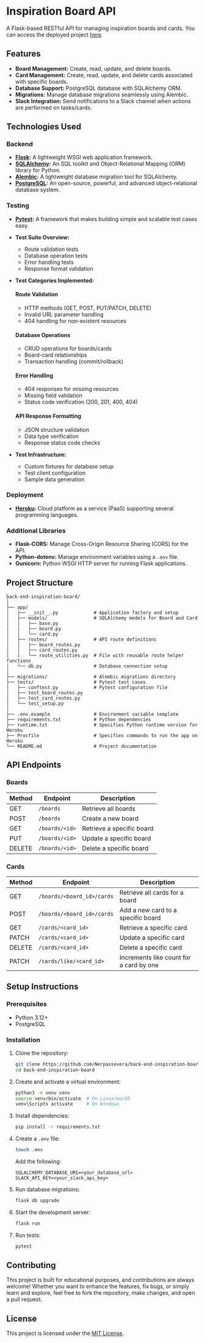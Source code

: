 
# Inspiration Board API

A Flask-based RESTful API for managing inspiration boards and cards.
You can access the deployed project [here](https://your-deployed-project-link.com).

## Features

- **Board Management:** Create, read, update, and delete boards.
- **Card Management:** Create, read, update, and delete cards associated with specific boards.
- **Database Support:** PostgreSQL database with SQLAlchemy ORM.
- **Migrations:** Manage database migrations seamlessly using Alembic.
- **Slack Integration:** Send notifications to a Slack channel when actions are performed on tasks/cards.

## Technologies Used

### Backend

- **[Flask](https://flask.palletsprojects.com/):** A lightweight WSGI web application framework.
- **[SQLAlchemy](https://www.sqlalchemy.org/):** An SQL toolkit and Object-Relational Mapping (ORM) library for Python.
- **[Alembic](https://alembic.sqlalchemy.org/):** A lightweight database migration tool for SQLAlchemy.
- **[PostgreSQL](https://www.postgresql.org/):** An open-source, powerful, and advanced object-relational database system.

### Testing

- **[Pytest](https://docs.pytest.org/):** A framework that makes building simple and scalable test cases easy.
- **Test Suite Overview:**
   - Route validation tests
   - Database operation tests 
   - Error handling tests
   - Response format validation

 - **Test Categories Implemented:**
   #### Route Validation
   - HTTP methods (GET, POST, PUT/PATCH, DELETE)
   - Invalid URL parameter handling
   - 404 handling for non-existent resources

   #### Database Operations  
   - CRUD operations for boards/cards
   - Board-card relationships
   - Transaction handling (commit/rollback)

   #### Error Handling
   - 404 responses for missing resources 
   - Missing field validation
   - Status code verification (200, 201, 400, 404)

   #### API Response Formatting
   - JSON structure validation
   - Data type verification
   - Response status code checks

 - **Test Infrastructure:**
   - Custom fixtures for database setup
   - Test client configuration
   - Sample data generation

### Deployment

- **[Heroku](https://www.heroku.com/):** Cloud platform as a service (PaaS) supporting several programming languages.

### Additional Libraries

- **Flask-CORS:** Manage Cross-Origin Resource Sharing (CORS) for the API.
- **Python-dotenv:** Manage environment variables using a `.env` file.
- **Gunicorn:** Python WSGI HTTP server for running Flask applications.

## Project Structure

```
back-end-inspiration-board/
│
├── app/
│   ├── __init__.py             # Application factory and setup
│   ├── models/                 # SQLAlchemy models for Board and Card
│   │   ├── base.py             
|   |   ├── board.py            
│   │   └── card.py             
│   ├── routes/                 # API route definitions
│   │   ├── board_routes.py     
│   │   ├── card_routes.py      
|   |   └── route_utilities.py  # File with reusable route helper functions
│   └── db.py                   # Database connection setup
│
├── migrations/                 # Alembic migrations directory
├── tests/                      # Pytest test cases
|   ├── conftest.py             # Pytest configuration file
│   ├── test_board_routes.py
│   ├── test_card_routes.py
|   └── test_setup.py
│
├── .env.example                # Environment variable template
├── requirements.txt            # Python dependencies
├── runtime.txt                 # Specifies Python runtime version for Heroku
├── Procfile                    # Specifies commands to run the app on Heroku
└── README.md                   # Project documentation
```

## API Endpoints

### Boards

| Method | Endpoint          | Description                  |
|--------|--------------------|------------------------------|
| GET    | `/boards`         | Retrieve all boards          |
| POST   | `/boards`         | Create a new board           |
| GET    | `/boards/<id>`    | Retrieve a specific board    |
| PUT    | `/boards/<id>`    | Update a specific board      |
| DELETE | `/boards/<id>`    | Delete a specific board      |

### Cards

| Method | Endpoint                        | Description                          |
|--------|----------------------------------|--------------------------------------|
| GET    | `/boards/<board_id>/cards`      | Retrieve all cards for a board       |
| POST   | `/boards/<board_id>/cards`      | Add a new card to a specific board   |
| GET    | `/cards/<card_id>`              | Retrieve a specific card             |
| PATCH  | `/cards/<card_id>`              | Update a specific card               |
| DELETE | `/cards/<card_id>`              | Delete a specific card               |
| PATCH  | `/cards/like/<card_id>`         | Increments like count for a card by one|

## Setup Instructions

### Prerequisites

- Python 3.12+
- PostgreSQL

### Installation

1. Clone the repository:
    ```bash
    git clone https://github.com/Nerpassevera/back-end-inspiration-board.git
    cd back-end-inspiration-board
    ```

2. Create and activate a virtual environment:
    ```bash
    python3 -m venv venv
    source venv/bin/activate  # On Linux/macOS
    venv\Scripts activate     # On Windows
    ```

3. Install dependencies:
    ```bash
    pip install -r requirements.txt
    ```

4. Create a `.env` file:
    ```bash
    touch .env
    ```

    Add the following:
    ```
    SQLALCHEMY_DATABASE_URI=<your_database_url>
    SLACK_API_KEY=<your_slack_api_key>
    ```

5. Run database migrations:
    ```bash
    flask db upgrade
    ```

6. Start the development server:
    ```bash
    flask run
    ```

7. Run tests:
    ```bash
    pytest
    ```

## Contributing

This project is built for educational purposes, and contributions are always welcome! Whether you want to enhance the features, fix bugs, or simply learn and explore, feel free to fork the repository, make changes, and open a pull request.

## License

This project is licensed under the [MIT License](LICENSE).
